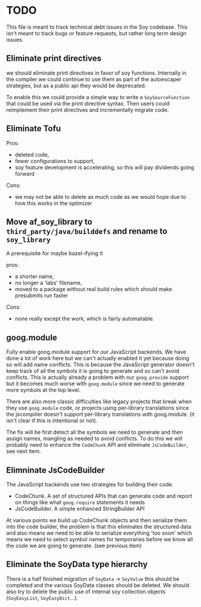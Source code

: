 # TODO

This file is meant to track technical debt issues in the Soy codebase. This
isn't meant to track bugs or feature requests, but rather long term design
issues.

## Eliminate print directives

we should eliminate print directives in favor of soy functions. Internally in
the compiler we could continue to use them as part of the autoescaper
strategies, but as a public api they would be deprecated.

To enable this we could provide a simple way to write a `SoySourceFunction` that
could be used via the print directive syntax. Then users could reimplement their
print directives and incrementally migrate code.

## Eliminate Tofu

Pros:

*   deleted code,
*   fewer configurations to support,
*   soy feature development is accelerating, so this will pay dividends going
    forward

Cons:

*   we may not be able to delete as much code as we would hope due to how this
    works in the optimizer

## Move af_soy_library to `third_party/java/builddefs` and rename to `soy_library`

A prerequisite for maybe bazel-ifying it

pros:

*   a shorter name,
*   no longer a 'labs' filename,
*   moved to a package without real build rules which should make presubmits run
    faster

Cons:

*   none really except the work, which is fairly automatable.

## goog.module

Fully enable goog.module support for our JavaScript backends. We have done a lot
of work here but we can't actually enabled it yet because doing so will add name
conflicts. This is because the JavaScript generator doesn't keep track of all
the symbols it is going to generate and so can't avoid conflicts. This is
actually already a problem with our `goog.provide` support but it becomes much
worse with `goog.module` since we need to generate more symbols at the top
level.

There are also more classic difficulties like legacy projects that break when
they use `goog.module` code, or projects using per-library translations since
the jscompiiler doesn't support per-library translations with goog.module. (it
isn't clear if this is intentional or not).

The fix will be first detect all the symbols we need to generate and then assign
names, mangling as needed to avoid conflicts. To do this we will probably need
to enhance the `CodeChunk` API and eliminate `JsCodeBuilder`, see next item.

## Elimninate JsCodeBuilder

The JavaScript backends use two strategies for building their code.

*   CodeChunk. A set of structured APIs that can generate code and report on
    things like what `goog.require` statements it needs
*   JsCodeBuilder. A simple enhanced StringBuilder API

At various points we build up CodeChunk objects and then serialize them into the
code builder, the problem is that this eliminates the structured data and also
means we need to be able to serialize everything 'too soon' which means we need
to select symbol names for temporaries before we know all the code we are going
to generate. (see previous item)

## Eliminate the SoyData type hierarchy

There is a half finished migration of `SoyData` -> `SoyValue` this should be
completed and the various SoyData classes should be deleted. We should also try
to delete the public use of internal soy collection objects (`SoyEasyList`,
`SoyEasyDict`...).
